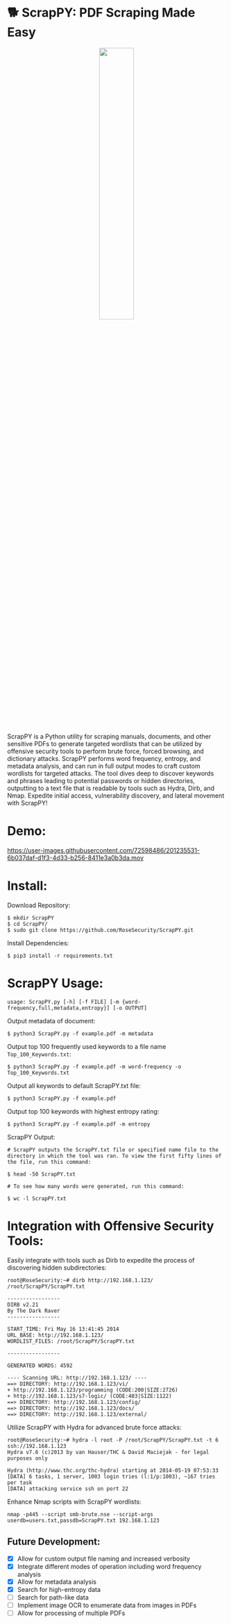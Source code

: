 # :dog2: ScrapPY: PDF Scraping Made Easy

<p align="center">
<img width=40% height=40% src="https://user-images.githubusercontent.com/72598486/200046477-94c17a93-2dc8-418b-96eb-2b554227dce2.png">
</p>

ScrapPY is a Python utility for scraping manuals, documents, and other sensitive PDFs to generate targeted wordlists that can be utilized by offensive security tools to perform brute force, forced browsing, and dictionary attacks. ScrapPY performs word frequency, entropy, and metadata analysis, and can run in full output modes to craft custom wordlists for targeted attacks. The tool dives deep to discover keywords and phrases leading to potential passwords or hidden directories, outputting to a text file that is readable by tools such as Hydra, Dirb, and Nmap. Expedite initial access, vulnerability discovery, and lateral movement with ScrapPY!

# Demo:

https://user-images.githubusercontent.com/72598486/201235531-6b037daf-d1f3-4d33-b256-8411e3a0b3da.mov

# Install:

Download Repository:

```
$ mkdir ScrapPY
$ cd ScrapPY/
$ sudo git clone https://github.com/RoseSecurity/ScrapPY.git
```

Install Dependencies:

```
$ pip3 install -r requirements.txt
```

# ScrapPY Usage:

```
usage: ScrapPY.py [-h] [-f FILE] [-m {word-frequency,full,metadata,entropy}] [-o OUTPUT]
```


Output metadata of document:

```
$ python3 ScrapPY.py -f example.pdf -m metadata
```

Output top 100 frequently used keywords to a file name ```Top_100_Keywords.txt```:

```
$ python3 ScrapPY.py -f example.pdf -m word-frequency -o Top_100_Keywords.txt
```

Output all keywords to default ScrapPY.txt file:

```
$ python3 ScrapPY.py -f example.pdf
```

Output top 100 keywords with highest entropy rating:

```
$ python3 ScrapPY.py -f example.pdf -m entropy
```

ScrapPY Output:

```
# ScrapPY outputs the ScrapPY.txt file or specified name file to the directory in which the tool was ran. To view the first fifty lines of the file, run this command:

$ head -50 ScrapPY.txt

# To see how many words were generated, run this command:

$ wc -l ScrapPY.txt
```

# Integration with Offensive Security Tools:

Easily integrate with tools such as Dirb to expedite the process of discovering hidden subdirectories:

```
root@RoseSecurity:~# dirb http://192.168.1.123/ /root/ScrapPY/ScrapPY.txt

-----------------
DIRB v2.21
By The Dark Raver
-----------------

START_TIME: Fri May 16 13:41:45 2014
URL_BASE: http://192.168.1.123/
WORDLIST_FILES: /root/ScrapPY/ScrapPY.txt

-----------------

GENERATED WORDS: 4592

---- Scanning URL: http://192.168.1.123/ ----
==> DIRECTORY: http://192.168.1.123/vi/
+ http://192.168.1.123/programming (CODE:200|SIZE:2726)
+ http://192.168.1.123/s7-logic/ (CODE:403|SIZE:1122)
==> DIRECTORY: http://192.168.1.123/config/
==> DIRECTORY: http://192.168.1.123/docs/
==> DIRECTORY: http://192.168.1.123/external/
```

Utilize ScrapPY with Hydra for advanced brute force attacks:

```
root@RoseSecurity:~# hydra -l root -P /root/ScrapPY/ScrapPY.txt -t 6 ssh://192.168.1.123
Hydra v7.6 (c)2013 by van Hauser/THC & David Maciejak - for legal purposes only

Hydra (http://www.thc.org/thc-hydra) starting at 2014-05-19 07:53:33
[DATA] 6 tasks, 1 server, 1003 login tries (l:1/p:1003), ~167 tries per task
[DATA] attacking service ssh on port 22
```

Enhance Nmap scripts with ScrapPY wordlists:

```
nmap -p445 --script smb-brute.nse --script-args userdb=users.txt,passdb=ScrapPY.txt 192.168.1.123
```

## Future Development:

- [x] Allow for custom output file naming and increased verbosity
- [x] Integrate different modes of operation including word frequency analysis
- [x] Allow for metadata analysis
- [x] Search for high-entropy data
- [ ] Search for path-like data 
- [ ] Implement image OCR to enumerate data from images in PDFs
- [ ] Allow for processing of multiple PDFs
